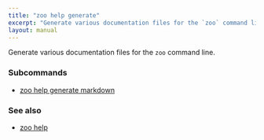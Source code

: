 ```yaml
---
title: "zoo help generate"
excerpt: "Generate various documentation files for the `zoo` command line."
layout: manual
---
```


Generate various documentation files for the `zoo` command line.

### Subcommands

* [zoo help generate markdown](./zoo_help_generate_markdown)

### See also

* [zoo help](./zoo_help)
